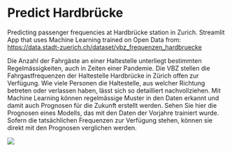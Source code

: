# Predict Hardbrücke

Predicting passenger frequencies at Hardbrücke station in Zurich. Streamlit App that uses Machine Learning trained on Open Data from: https://data.stadt-zuerich.ch/dataset/vbz_frequenzen_hardbruecke





Die Anzahl der Fahrgäste an einer Haltestelle unterliegt bestimmten Regelmässigkeiten, auch in Zeiten einer Pandemie. Die VBZ stellen die Fahrgastfrequenzen der Haltestelle Hardbrücke in Zürich offen zur Verfügung. Wie viele Personen die Haltestelle, aus welcher Richtung betreten oder verlassen haben, lässt sich so detailliert nachvollziehen. Mit Machine Learning können regelmässige Muster in den Daten erkannt und damit auch Prognosen für die Zukunft erstellt werden. Sehen Sie hier die Prognosen eines Modells, das mit den Daten der Vorjahre trainiert wurde. Sofern die tatsächlichen Frequenzen zur Verfügung stehen, können sie direkt mit den Prognosen verglichen werden.

![](/run/user/1000/doc/c8b1a629/2022-12-07_prediction_example.png)
